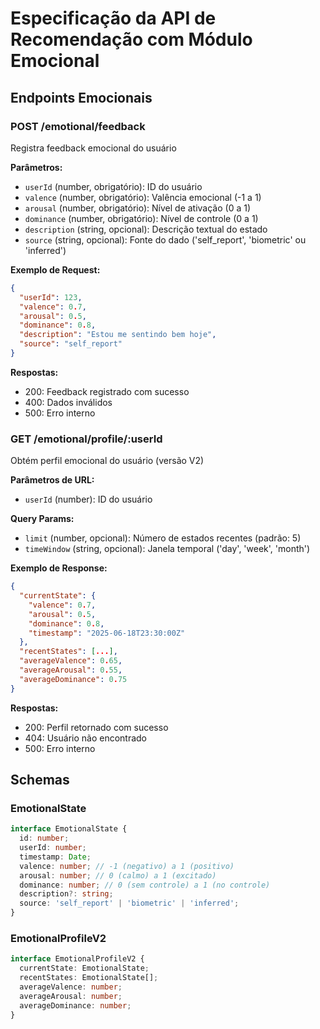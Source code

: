 # Especificação da API de Recomendação com Módulo Emocional

## Endpoints Emocionais

### POST /emotional/feedback
Registra feedback emocional do usuário

**Parâmetros:**
- `userId` (number, obrigatório): ID do usuário
- `valence` (number, obrigatório): Valência emocional (-1 a 1)
- `arousal` (number, obrigatório): Nível de ativação (0 a 1)  
- `dominance` (number, obrigatório): Nível de controle (0 a 1)
- `description` (string, opcional): Descrição textual do estado
- `source` (string, opcional): Fonte do dado ('self_report', 'biometric' ou 'inferred')

**Exemplo de Request:**
```json
{
  "userId": 123,
  "valence": 0.7,
  "arousal": 0.5,
  "dominance": 0.8,
  "description": "Estou me sentindo bem hoje",
  "source": "self_report"
}
```

**Respostas:**
- 200: Feedback registrado com sucesso
- 400: Dados inválidos
- 500: Erro interno

### GET /emotional/profile/:userId
Obtém perfil emocional do usuário (versão V2)

**Parâmetros de URL:**
- `userId` (number): ID do usuário

**Query Params:**
- `limit` (number, opcional): Número de estados recentes (padrão: 5)
- `timeWindow` (string, opcional): Janela temporal ('day', 'week', 'month')

**Exemplo de Response:**
```json
{
  "currentState": {
    "valence": 0.7,
    "arousal": 0.5,
    "dominance": 0.8,
    "timestamp": "2025-06-18T23:30:00Z"
  },
  "recentStates": [...],
  "averageValence": 0.65,
  "averageArousal": 0.55,
  "averageDominance": 0.75
}
```

**Respostas:**
- 200: Perfil retornado com sucesso
- 404: Usuário não encontrado
- 500: Erro interno

## Schemas

### EmotionalState
```typescript
interface EmotionalState {
  id: number;
  userId: number;
  timestamp: Date;
  valence: number; // -1 (negativo) a 1 (positivo)
  arousal: number; // 0 (calmo) a 1 (excitado)
  dominance: number; // 0 (sem controle) a 1 (no controle)
  description?: string;
  source: 'self_report' | 'biometric' | 'inferred';
}
```

### EmotionalProfileV2
```typescript
interface EmotionalProfileV2 {
  currentState: EmotionalState;
  recentStates: EmotionalState[];
  averageValence: number;
  averageArousal: number;
  averageDominance: number;
}